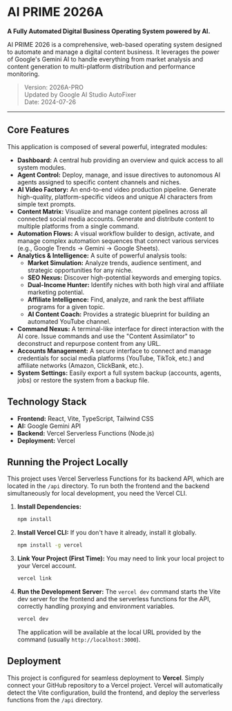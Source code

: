 # AI PRIME 2026A

**A Fully Automated Digital Business Operating System powered by AI.**

AI PRIME 2026 is a comprehensive, web-based operating system designed to automate and manage a digital content business. It leverages the power of Google's Gemini AI to handle everything from market analysis and content generation to multi-platform distribution and performance monitoring.

> Version: 2026A-PRO  
> Updated by Google AI Studio AutoFixer  
> Date: 2024-07-26

---

## Core Features

This application is composed of several powerful, integrated modules:

*   **Dashboard:** A central hub providing an overview and quick access to all system modules.
*   **Agent Control:** Deploy, manage, and issue directives to autonomous AI agents assigned to specific content channels and niches.
*   **AI Video Factory:** An end-to-end video production pipeline. Generate high-quality, platform-specific videos and unique AI characters from simple text prompts.
*   **Content Matrix:** Visualize and manage content pipelines across all connected social media accounts. Generate and distribute content to multiple platforms from a single command.
*   **Automation Flows:** A visual workflow builder to design, activate, and manage complex automation sequences that connect various services (e.g., Google Trends -> Gemini -> Google Sheets).
*   **Analytics & Intelligence:** A suite of powerful analysis tools:
    *   **Market Simulation:** Analyze trends, audience sentiment, and strategic opportunities for any niche.
    *   **SEO Nexus:** Discover high-potential keywords and emerging topics.
    *   **Dual-Income Hunter:** Identify niches with both high viral and affiliate marketing potential.
    *   **Affiliate Intelligence:** Find, analyze, and rank the best affiliate programs for a given topic.
    *   **AI Content Coach:** Provides a strategic blueprint for building an automated YouTube channel.
*   **Command Nexus:** A terminal-like interface for direct interaction with the AI core. Issue commands and use the "Content Assimilator" to deconstruct and repurpose content from any URL.
*   **Accounts Management:** A secure interface to connect and manage credentials for social media platforms (YouTube, TikTok, etc.) and affiliate networks (Amazon, ClickBank, etc.).
*   **System Settings:** Easily export a full system backup (accounts, agents, jobs) or restore the system from a backup file.

## Technology Stack

*   **Frontend:** React, Vite, TypeScript, Tailwind CSS
*   **AI:** Google Gemini API
*   **Backend:** Vercel Serverless Functions (Node.js)
*   **Deployment:** Vercel

## Running the Project Locally

This project uses Vercel Serverless Functions for its backend API, which are located in the `/api` directory. To run both the frontend and the backend simultaneously for local development, you need the Vercel CLI.

1.  **Install Dependencies:**
    ```bash
    npm install
    ```

2.  **Install Vercel CLI:**
    If you don't have it already, install it globally.
    ```bash
    npm install -g vercel
    ```

3.  **Link Your Project (First Time):**
    You may need to link your local project to your Vercel account.
    ```bash
    vercel link
    ```

4.  **Run the Development Server:**
    The `vercel dev` command starts the Vite dev server for the frontend and the serverless functions for the API, correctly handling proxying and environment variables.
    ```bash
    vercel dev
    ```
    The application will be available at the local URL provided by the command (usually `http://localhost:3000`).

## Deployment

This project is configured for seamless deployment to **Vercel**. Simply connect your GitHub repository to a Vercel project. Vercel will automatically detect the Vite configuration, build the frontend, and deploy the serverless functions from the `/api` directory.